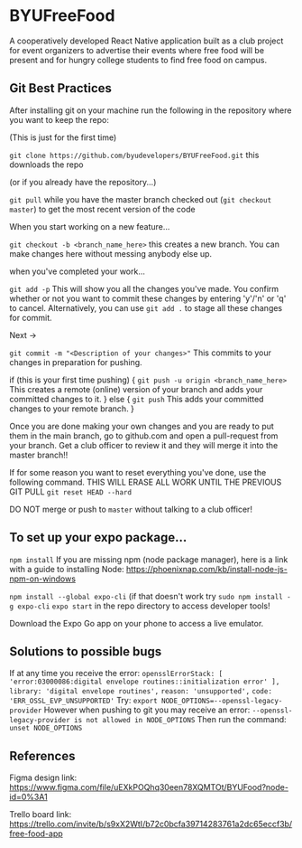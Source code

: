 # BYUFreeFood

A cooperatively developed React Native application built as a club project for event organizers to advertise their events where free food will be present and for hungry college students to find free food on campus.

## Git Best Practices

After installing git on your machine run the following in the repository where you want to keep the repo:

(This is just for the first time)

`git clone https://github.com/byudevelopers/BYUFreeFood.git` this downloads the repo

(or if you already have the repository...)

`git pull` while you have the master branch checked out (`git checkout master`) to get the most recent version of the code

When you start working on a new feature...

`git checkout -b <branch_name_here>` this creates a new branch. You can make changes here without messing anybody else up.

when you've completed your work...

`git add -p` This will show you all the changes you've made. You confirm whether or not you want to commit these changes by entering 'y'/'n' or 'q' to cancel. Alternatively, you can use `git add .` to stage all these changes for commit.

Next ->

`git commit -m "<Description of your changes>"` This commits to your changes in preparation for pushing.

if (this is your first time pushing) {
`git push -u origin <branch_name_here>` This creates a remote (online) version of your branch and adds your committed changes to it.
}
else {
`git push` This adds your committed changes to your remote branch.
}

Once you are done making your own changes and you are ready to put them in the main branch, go to github.com and open a pull-request from your branch. Get a club officer to review it and they will merge it into the master branch!!

If for some reason you want to reset everything you've done, use the following command.
THIS WILL ERASE ALL WORK UNTIL THE PREVIOUS GIT PULL
`git reset HEAD --hard`

DO NOT merge or push to `master` without talking to a club officer!

## To set up your expo package...

`npm install` If you are missing npm (node package manager), here is a link with a guide to installing Node: https://phoenixnap.com/kb/install-node-js-npm-on-windows

`npm install --global expo-cli` (if that doesn't work try `sudo npm install -g expo-cli`
`expo start` in the repo directory to access developer tools!

Download the Expo Go app on your phone to access a live emulator.

## Solutions to possible bugs

If at any time you receive the error:
`opensslErrorStack: [ 'error:03000086:digital envelope routines::initialization error' ],`
`library: 'digital envelope routines',`
`reason: 'unsupported',`
`code: 'ERR_OSSL_EVP_UNSUPPORTED'`
Try:
`export NODE_OPTIONS=--openssl-legacy-provider`
However when pushing to git you may receive an error:
`--openssl-legacy-provider is not allowed in NODE_OPTIONS`
Then run the command:
`unset NODE_OPTIONS`

## References
Figma design link: https://www.figma.com/file/uEXkPOQhq30een78XQMTOt/BYUFood?node-id=0%3A1

Trello board link: https://trello.com/invite/b/s9xX2WtI/b72c0bcfa39714283761a2dc65eccf3b/free-food-app
